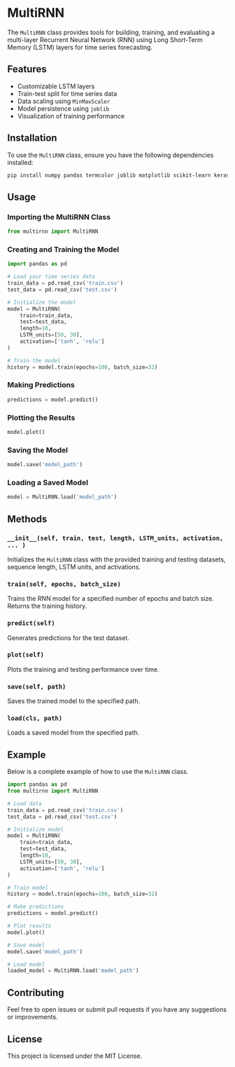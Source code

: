 # MultiRNN

The `MultiRNN` class provides tools for building, training, and evaluating a multi-layer Recurrent Neural Network (RNN) using Long Short-Term Memory (LSTM) layers for time series forecasting.

## Features

- Customizable LSTM layers
- Train-test split for time series data
- Data scaling using `MinMaxScaler`
- Model persistence using `joblib`
- Visualization of training performance

## Installation

To use the `MultiRNN` class, ensure you have the following dependencies installed:

```bash
pip install numpy pandas termcolor joblib matplotlib scikit-learn keras
```

## Usage

### Importing the MultiRNN Class

```python
from multirnn import MultiRNN
```

### Creating and Training the Model

```python
import pandas as pd

# Load your time series data
train_data = pd.read_csv('train.csv')
test_data = pd.read_csv('test.csv')

# Initialize the model
model = MultiRNN(
    train=train_data, 
    test=test_data, 
    length=10, 
    LSTM_units=[50, 30], 
    activation=['tanh', 'relu']
)

# Train the model
history = model.train(epochs=100, batch_size=32)
```

### Making Predictions

```python
predictions = model.predict()
```

### Plotting the Results

```python
model.plot()
```

### Saving the Model

```python
model.save('model_path')
```

### Loading a Saved Model

```python
model = MultiRNN.load('model_path')
```

## Methods

### `__init__(self, train, test, length, LSTM_units, activation, ... )`
Initializes the `MultiRNN` class with the provided training and testing datasets, sequence length, LSTM units, and activations.

### `train(self, epochs, batch_size)`
Trains the RNN model for a specified number of epochs and batch size. Returns the training history.

### `predict(self)`
Generates predictions for the test dataset.

### `plot(self)`
Plots the training and testing performance over time.

### `save(self, path)`
Saves the trained model to the specified path.

### `load(cls, path)`
Loads a saved model from the specified path.

## Example

Below is a complete example of how to use the `MultiRNN` class.

```python
import pandas as pd
from multirnn import MultiRNN

# Load data
train_data = pd.read_csv('train.csv')
test_data = pd.read_csv('test.csv')

# Initialize model
model = MultiRNN(
    train=train_data, 
    test=test_data, 
    length=10, 
    LSTM_units=[50, 30], 
    activation=['tanh', 'relu']
)

# Train model
history = model.train(epochs=100, batch_size=32)

# Make predictions
predictions = model.predict()

# Plot results
model.plot()

# Save model
model.save('model_path')

# Load model
loaded_model = MultiRNN.load('model_path')
```

## Contributing

Feel free to open issues or submit pull requests if you have any suggestions or improvements.

## License

This project is licensed under the MIT License.
